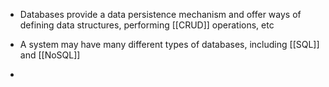 * Databases provide a data persistence mechanism and offer ways of defining data structures, performing [[CRUD]] operations, etc

* A system may have many different types of databases, including [[SQL]] and [[NoSQL]]

* 